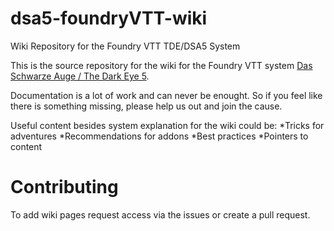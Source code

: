 # dsa5-foundryVTT-wiki
Wiki Repository for the Foundry VTT TDE/DSA5 System

This is the source repository for the wiki for the Foundry VTT system [Das Schwarze Auge / The Dark Eye 5](https://github.com/Plushtoast/dsa5-foundryVTT). 

Documentation is a lot of work and can never be enought. So if you feel like there is something missing, please help us out and join the cause.

Useful content besides system explanation for the wiki could be:
*Tricks for adventures
*Recommendations for addons
*Best practices
*Pointers to content

# Contributing
To add wiki pages request access via the issues or create a pull request.
